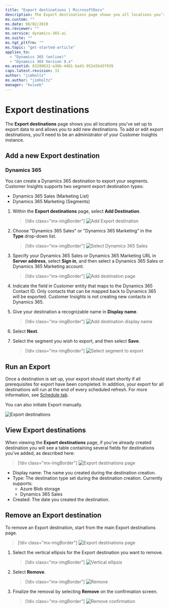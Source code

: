 ```yaml
---
title: "Export destinations | MicrosoftDocs"
description: The Export destinations page shows you all locations you’ve set up to export data to and allows you to add new destinations.
ms.custom: ""
ms.date: 08/02/2019
ms.reviewer: ""
ms.service: dynamics-365-ai
ms.suite: ""
ms.tgt_pltfrm: ""
ms.topic: "get-started-article"
applies_to: 
  - "Dynamics 365 (online)"
  - "Dynamics 365 Version 9.x"
ms.assetid: 83200632-a36b-4401-ba41-952e5b43f939
caps.latest.revision: 31
author: "jimholtz"
ms.author: "jimholtz"
manager: "kvivek"
---
```

# Export destinations

The **Export destinations** page shows you all locations you’ve set up to export data to and allows you to add new destinations. To add or edit export destinations, you’ll need to be an administrator of your Customer Insights instance.

## Add a new Export destination
<!--
### Azure Blob storage

1. On the **Export destinations** page, select **Add destination**.

   > [!div class="mx-imgBorder"] 
   > ![Add Export destination](media/add-export-destination.png "Add Export destination")

2. Select **Azure Blob storage** in the **Type** drop-down list.

3. Enter the **Account name**, **Account key**, and **Container** for your Blob storage account.
    - To learn more about how to find the Azure Blob storage account name and account key, see [Manage storage account settings in the Azure portal](https://docs.microsoft.com/en-us/azure/storage/common/storage-account-manage).
    - To learn how to create a container, see [Create a container](https://docs.microsoft.com/en-us/azure/storage/blobs/storage-quickstart-blobs-portal#create-a-container).

    > [!div class="mx-imgBorder"] 
    > ![Add destination](media/export-destinations-azure-blob.png "Add destination")

4. Give your destination a recognizable name in the **Display name** field.

5. Select **Next**.

6. Select the box next to each of the entities you want to export to this destination.

   > [!div class="mx-imgBorder"] 
   > ![Select entities to export](media/export-destinations-azure-blob-entities.png "Select entities to export")

7. Select **Save**.

Your export should start shortly if all prerequisites for export have been completed.  In addition, your export will run at the end of every scheduled refresh.  To learn more about scheduling, see [Schedule tab](https://docs.microsoft.com/en-us/dynamics365/ai/customer-insights/pm-settings#schedule-tab).

#### Azure Blob storage locations

Data exported from the Export process will be stored in the Azure Blob storage container you set in your export destination.  The following folder paths are automatically created in your container:

  - Customer Insights generated entities: Dynamics365CustomerInsights/Export/%EntityName%/%EntityName%_%PartitionId%.csv
    - Example: Dynamics365CustomerInsights/Export/Customer/Customer_1.csv
  - Data Source entities: Dynamics365CustomerInsights/Export/%DataSourceName%_%EntityName%/%DataSourceName%_%EntityName%_%PartitionId%.csv
    - Example: Dynamics365CustomerInsights/Export/Retail_Contacts/Retail_Contacts_1.csv
-->
	

### Dynamics 365

You can create a Dynamics 365 destination to export your segments. Customer Insights supports two segment export destination types:

- Dynamics 365 Sales (Marketing List)
- Dynamics 365 Marketing (Segments)


1. Within the **Export destinations** page, select **Add Destination**.


   > [!div class="mx-imgBorder"] 
   > ![Add Export destination](media/add-export-destination.png "Add Export destination")


2. Choose "Dynamics 365 Sales" or "Dynamics 365 Marketing" in the **Type** drop-down list.


   > [!div class="mx-imgBorder"] 
   > ![Select Dynamics 365 Sales](media/export-destinations-dynamics365-for-sales.png "Select Dynamics 365 Sales")

3. Specify your Dynamics 365 Sales or Dynamics 365 Marketing URL in **Server address**, select **Sign in**, and then select a Dynamics 365 Sales or Dynamics 365 Marketing account.

   > [!div class="mx-imgBorder"] 
   > ![](media/add-destination.png "Add destination page")

4. Indicate the field in Customer entity that maps to the Dynamics 365 Contact ID. Only contacts that can be mapped back to Dynamics 365 will be exported. Customer Insights is not creating new contacts in Dynamics 365.

5. Give your destination a recognizable name in **Display name**.

   > [!div class="mx-imgBorder"] 
   > ![](media/add-destination-display-name.png "Add destination display name")

6. Select **Next**.

7. Select the segment you wish to export, and then select **Save**.

   > [!div class="mx-imgBorder"] 
   > ![](media/select-segments-to-export.png "Select segment to export")

## Run an Export

Once a destination is set up, your export should start shortly if all prerequisites for export have been completed. In addition, your export for all destinations will run at the end of every scheduled refresh. For more information, see [Schedule tab](pm-settings.md#schedule-tab).

You can also initiate Export manually.


![Export destinations](media/export-destinations-preview.png)

## View Export destinations

When viewing the **Export destinations** page, if you’ve already created destination you will see a table containing several fields for destinations you’ve added, as described here:

   > [!div class="mx-imgBorder"] 
   > ![Export destinations page](media/export-destinations-page.png "Export destinations page")
	
  - Display name: The name you created during the destination creation.
  - Type: The destination type set during the destination creation.  Currently supports:
    - Azure Blob storage
    - Dynamics 365 Sales
  - Created: The date you created the destination.

## Remove an Export destination

To remove an Export destination, start from the main Export destinations page.

> [!div class="mx-imgBorder"] 
> ![Export destinations page](media/export-destinations-page.png "Export destinations page")

1. Select the vertical ellipsis for the Export destination you want to remove.

   > [!div class="mx-imgBorder"] 
   > ![Vertical ellipsis](media/export-destinations-page-ellipsis.png "Vertical ellipsis")

2. Select **Remove**.

   > [!div class="mx-imgBorder"] 
   > ![Remove](media/export-destinations-page-vertical-ellipsis-remove.png "Remove")

3. Finalize the removal by selecting **Remove** on the confirmation screen.

   > [!div class="mx-imgBorder"] 
   > ![Remove confirmation](media/export-destinations-page-vertical-ellipsis-remove-confirmation.png "Remove confirmation")
